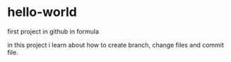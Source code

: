 # hello-world
first project in github in formula

in this project i learn about how to create branch, change files and commit file.
